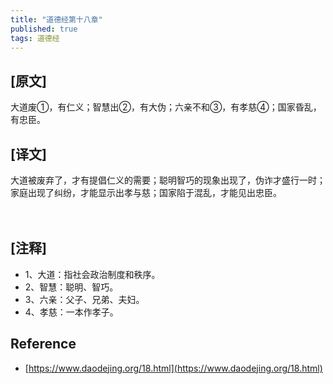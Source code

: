 ```yaml
---
title: "道德经第十八章"
published: true
tags: 道德经
---
```


## [原文]

大道废①，有仁义；智慧出②，有大伪；六亲不和③，有孝慈④；国家昏乱，有忠臣。

## [译文]

大道被废弃了，才有提倡仁义的需要；聪明智巧的现象出现了，伪诈才盛行一时；家庭出现了纠纷，才能显示出孝与慈；国家陷于混乱，才能见出忠臣。

　
## [注释]

- 1、大道：指社会政治制度和秩序。
- 2、智慧：聪明、智巧。
- 3、六亲：父子、兄弟、夫妇。
- 4、孝慈：一本作孝子。

## Reference

- [https://www.daodejing.org/18.html](https://www.daodejing.org/18.html)